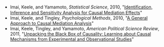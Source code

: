  - Imai, Keele, and Yamamoto, *Statistical Science*, 2010, "[Identiﬁcation, Inference and Sensitivity Analysis for Causal Mediation Effects](http://zmjones.com/static/causal-inference/imai-ss-2010.pdf)"
 - Imai, Keele, and Tingley, *Psychological Methods*, 2010, "[A General Approach to Causal Mediation Analysis](http://zmjones.com/static/causal-inference/imai-pm-2010.pdf)"
 - Imai, Keele, Tingley, and Yamamoto, *American Political Science Review*, 2011, "[Unpacking the Black Box of Causality: Learning about Causal Mechanisms from Experimental and Observational Studies](http://zmjones.com/static/causal-inference/imai-apsr-2011.pdf)"
